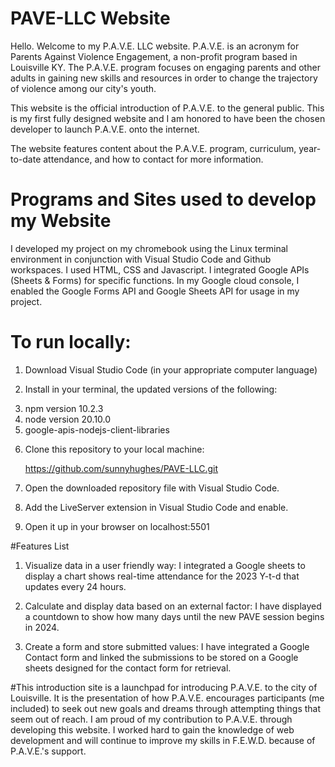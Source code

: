 
# PAVE-LLC Website
Hello. Welcome to my P.A.V.E. LLC website. P.A.V.E. is an acronym for Parents Against Violence Engagement, a non-profit program based in Louisville KY. The P.A.V.E. program focuses on engaging parents and other adults in gaining new skills and resources in order to change the trajectory of violence among our city's youth. 

This website is the official introduction of P.A.V.E. to the general public. This is my first fully designed website and I am honored to have been the chosen developer to launch P.A.V.E. onto the internet.

The website features content about the P.A.V.E. program, curriculum, year-to-date attendance, and how to contact for more information.

# Programs and Sites used to develop my Website
I developed my project on my chromebook using the Linux terminal environment in conjunction with Visual Studio Code and Github workspaces. I used HTML, CSS and Javascript. I integrated Google APIs (Sheets & Forms) for specific functions. In my Google cloud console, I enabled the Google Forms API and Google Sheets API for usage in my project.

# To run locally:

1. Download Visual Studio Code (in your appropriate computer language)

2. Install in your terminal, the updated versions of the following:<br>

      <li>npm version 10.2.3</li>
      <li>node version 20.10.0</li>
      <li>google-apis-nodejs-client-libraries</li>

3. Clone this repository to your local machine:

   https://github.com/sunnyhughes/PAVE-LLC.git

   
4. Open the downloaded repository file with Visual Studio Code.

5. Add the LiveServer extension in Visual Studio Code and enable.

6. Open it up in your browser on localhost:5501

#Features List

1. Visualize data in a user friendly way: I integrated a Google sheets to display a chart shows real-time attendance for the 2023 Y-t-d that updates every 24 hours.

2. Calculate and display data based on an external factor: I have displayed a countdown to show how many days until the new PAVE session begins in 2024.

3. Create a form and store submitted values: I have integrated a Google Contact form and linked the submissions to be stored on a Google sheets designed for the contact form for retrieval.

#This introduction site
is a launchpad for introducing P.A.V.E. to the city of Louisville. It is the presentation of how P.A.V.E. encourages participants (me included) to seek out new goals and dreams through attempting things that seem out of reach. I am proud of my contribution to P.A.V.E. through developing this website. I worked hard to gain the knowledge of web development and will continue to improve my skills in F.E.W.D. because of P.A.V.E.'s support. 
